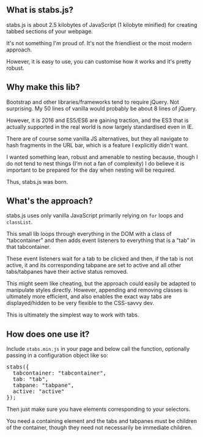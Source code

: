<h2>What is stabs.js?</h2>
<p>stabs.js is about 2.5 kilobytes of JavaScript (1 kilobyte minified) for creating tabbed sections of your webpage.</p>
<p>It's not something I'm proud of. It's not the friendliest or the most modern approach.</p>
<p>However, it is easy to use, you can customise how it works and it's pretty robust.</p>
<h2>Why make this lib?</h2>
<p>Bootstrap and other libraries/frameworks tend to require jQuery. Not surprising. My 50 lines of vanilla would probably be about 8 lines of jQuery.</p>
<p>However, it is 2016 and ES5/ES6 are gaining traction, and the ES3 that is actually supported in the real world is now largely standardised even in IE.</p>
<p>There are of course some vanilla JS alternatives, but they all navigate to hash fragments in the URL bar, which is a feature I explicitly didn't want.</p>
<p>I wanted something lean, robust and amenable to nesting because, though I do not tend to nest things (I'm not a fan of complexity) I do believe it is important to be prepared for the day when nesting will be required.</p>
<p>Thus, stabs.js was born.</p>
<h2>What's the approach?</h2>
<p>stabs.js uses only vanilla JavaScript primarily relying on <code>for</code> loops and <code>classList</code>.</p>
<p>This small lib loops through everything in the DOM with a class of &ldquo;tabcontainer&rdquo; and then adds event listeners to everything that is a &ldquo;tab&rdquo; in that tabcontainer.</p>
<p>These event listeners wait for a tab to be clicked and then, if the tab is not active, it and its corresponding tabpane are set to active and all other tabs/tabpanes have their active status removed.</p>
<p>This might seem like cheating, but the approach could easily be adapted to manipulate styles directly. However, appending and removing classes is ultimately more efficient, and also enables the exact way tabs are displayed/hidden to be very flexible to the CSS-savvy dev.</p>
<p>This is ultimately the simplest way to work with tabs.</p>
<h2>How does one use it?</h2>
<p>Include <code>stabs.min.js</code> in your page and below call the function, optionally passing in a configuration object like so:</p>
<pre>
stabs({
  tabcontainer: "tabcontainer",
  tab: "tab",
  tabpane: "tabpane",
  active: "active"
});</pre>
<p>Then just make sure you have elements corresponding to your selectors.</p>
<p>You need a containing element and the tabs and tabpanes must be children of the container, though they need not necessarily be immediate children.</p>
